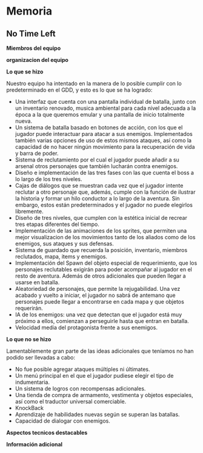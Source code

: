 # Memoria

## No Time Left

**Miembros del equipo**

**organizacion del equipo**

**Lo que se hizo**

Nuestro equipo ha intentado en la manera de lo posible cumplir con lo predeterminado en el GDD, y esto es lo que se ha logrado: 
*  Una interfaz que cuenta con una pantalla individual de batalla, junto con un inventario renovado, musica ambiental para cada nivel adecuada a la época a la que queremos emular  y una pantalla de inicio totalmente nueva.
*  Un sistema de batalla basado en botones de acción, con los que el jugador puede interactuar para atacar a sus enemigos. Implementados también varias opciones de uso de estos mismos ataques, así como la capacidad de no hacer ningún movimiento para la recuperación de vida y barra de poder.
*  Sistema de reclutamiento por el cual el jugador puede añadir a su arsenal otros personajes que también lucharán contra enemigos. 
*  Diseño  e implementación de las tres fases con las que cuenta el boss a lo largo de los tres niveles.
*  Cajas de diálogos que se muestran cada vez que el jugador intente reclutar a otro personaje que, además, cumple con la función de ilustrar la historia y formar un hilo conductor a lo largo de la aventura. Sin embargo, estos están predeterminados y el jugador no puede elegirlos libremente. 
*  Diseño de tres niveles, que cumplen con la estética inicial de recrear tres etapas diferentes del tiempo. 
*  Implementación de las animaciones de los sprites, que permiten una mejor visualizacion de los movimientos tanto de los aliados como de los enemigos, sus ataques y sus defensas.
*  Sistema de guardado que recuerda la posición, inventario, miembros reclutados, mapa, items y enemigos.
*  Implementación del Spawn del objeto especial de requerimiento, que los personajes reclutables exigirán para poder acompañar al jugador en el resto de aventura. Además de otros adicionales que pueden llegar a usarse en batalla. 
*  Aleatoriedad de personajes, que permite la rejugabilidad. Una vez acabado y vuelto a iniciar, el jugador no sabrá de antemano que personajes puede llegar a encontrarse en cada mapa y que objetos requerirán.
*  IA de los enemigos: una vez que detectan que el jugador está muy próximo a ellos, comienzan a perseguirle hasta que entran en batalla.
*  Velocidad media del protagonista frente a sus enemigos. 

**Lo que no se hizo**

Lamentablemente gran parte de las ideas adicionales que teníamos no han podido ser llevadas a cabo: 

* No fue posible agregar ataques múltiples ni últimates. 
* Un menú principal en el que el jugador pudiese elegir el tipo de indumentaria. 
* Un sistema de logros con recompensas adicionales. 
* Una tienda de compra de armamento, vestimenta y objetos especiales, así como el traductor universal comerciable.
* KnockBack
* Aprendizaje de habilidades nuevas según se superan las batallas.
* Capacidad de dialogar con enemigos. 

**Aspectos tecnicos destacables**

**Información adicional**
